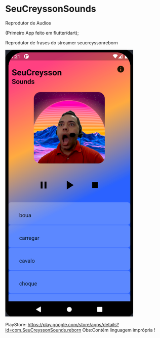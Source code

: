 # SeuCreyssonSounds

Reprodutor de Audios 

(Primeiro App feito em flutter/dart);

Reprodutor de frases do streamer seucreyssonreborn

![Layout](https://github.com/galerito322/SeuCreyssonSounds/blob/master/layout.png)

PlayStore: https://play.google.com/store/apps/details?id=com.SeuCreyssonSounds.reborn Obs:Contém linguagem imprópria !


